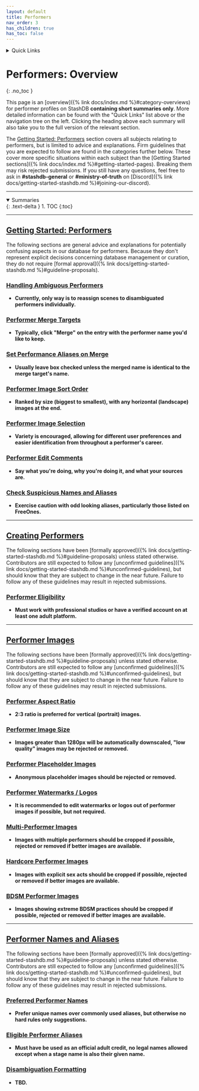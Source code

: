 ```yaml
---
layout: default
title: Performers
nav_order: 3
has_children: true
has_toc: false
---
```


<details markdown="block">
  <summary>
    Quick Links
  </summary>
  {: .text-delta }
1. [Getting Started: Performers](getting-started-performers)
2. [Creating Performers](creating-performers)
3. [Performer Images](performer-images)
4. [Performer Names and Aliases](performer-names-and-aliases)
</details>

# **Performers: Overview**
{: .no_toc }

This page is an [overview]({% link docs/index.md %}#category-overviews) for performer profiles on StashDB **containing short summaries only**. More detailed information can be found with the "Quick Links" list above or the navigation tree on the left. Clicking the heading above each summary will also take you to the full version of the relevant section.

The [Getting Started: Performers](getting-started-performers) section covers all subjects relating to performers, but is limited to advice and explanations. Firm guidelines that you are expected to follow are found in the categories further below. These cover more specific situations within each subject than the [Getting Started sections]({% link docs/index.md %}#getting-started-pages). Breaking them may risk rejected submissions. If you still have any questions, feel free to ask in **#stashdb-general** or **#ministry-of-truth** on [Discord]({% link docs/getting-started-stashdb.md %}#joining-our-discord).

***

<details open markdown="block">
  <summary>
    Summaries
  </summary>
  {: .text-delta }
1. TOC
{:toc}
</details>

***

## **[Getting Started: Performers](getting-started-performers)**
The following sections are general advice and explanations for potentially confusing aspects in our database for performers. Because they don't represent explicit decisions concerning database management or curation, they do not require [formal approval]({% link docs/getting-started-stashdb.md %}#guideline-proposals).


### [Handling Ambiguous Performers](getting-started-performers#handling-ambiguous-performers)
- **Currently, only way is to reassign scenes to disambiguated performers individually.**

### [Performer Merge Targets](getting-started-performers#performer-merge-targets)
- **Typically, click "Merge" on the entry with the performer name you'd like to keep.**

### [Set Performance Aliases on Merge](getting-started-performers#set-performance-aliases-on-merge)
- **Usually leave box checked unless the merged name is identical to the merge target's name.**

### [Performer Image Sort Order](getting-started-performers#performer-image-sort-order)
- **Ranked by size (biggest to smallest), with any horizontal (landscape) images at the end.**

### [Performer Image Selection](getting-started-performers#performer-image-selection)
- **Variety is encouraged, allowing for different user preferences and easier identification from throughout a performer's career.**

### [Performer Edit Comments](getting-started-performers#performer-edit-comments)
- **Say what you're doing, why you're doing it, and what your sources are.**

### [Check Suspicious Names and Aliases](getting-started-performers#check-suspicious-names-and-aliases)
- **Exercise caution with odd looking aliases, particularly those listed on FreeOnes.**

***

## **[Creating Performers](creating-performers)**
The following sections have been [formally approved]({% link docs/getting-started-stashdb.md %}#guideline-proposals) unless stated otherwise. Contributors are still expected to follow any [unconfirmed guidelines]({% link docs/getting-started-stashdb.md %}#unconfirmed-guidelines), but should know that they are subject to change in the near future. Failure to follow any of these guidelines may result in rejected submissions.

### [Performer Eligibility](creating-performers#performer-eligibility)
- **Must work with professional studios or have a verified account on at least one adult platform.**

***

## **[Performer Images](performer-images)**
The following sections have been [formally approved]({% link docs/getting-started-stashdb.md %}#guideline-proposals) unless stated otherwise. Contributors are still expected to follow any [unconfirmed guidelines]({% link docs/getting-started-stashdb.md %}#unconfirmed-guidelines), but should know that they are subject to change in the near future. Failure to follow any of these guidelines may result in rejected submissions.

### [Performer Aspect Ratio](performer-images#performer-aspect-ratio)
- **2:3 ratio is preferred for vertical (portrait) images.**

### [Performer Image Size](performer-images#performer-image-size)
- **Images greater than 1280px will be automatically downscaled, "low quality" images may be rejected or removed.**

### [Performer Placeholder Images](performer-images#performer-placeholder-images)
- **Anonymous placeholder images should be rejected or removed.**

### [Performer Watermarks / Logos](performer-images#performer-watermarks--logos)
- **It is recommended to edit watermarks or logos out of performer images if possible, but not required.**

### [Multi-Performer Images](performer-images#multi-performer-images)
- **Images with multiple performers should be cropped if possible, rejected or removed if better images are available.**

### [Hardcore Performer Images](performer-images#hardcore-performer-images)
- **Images with explicit sex acts should be cropped if possible, rejected or removed if better images are available.**

### [BDSM Performer Images](performer-images#bdsm-performer-images)
- **Images showing extreme BDSM practices should be cropped if possible, rejected or removed if better images are available.**

***

## **[Performer Names and Aliases](performer-names-and-aliases)**
The following sections have been [formally approved]({% link docs/getting-started-stashdb.md %}#guideline-proposals) unless stated otherwise. Contributors are still expected to follow any [unconfirmed guidelines]({% link docs/getting-started-stashdb.md %}#unconfirmed-guidelines), but should know that they are subject to change in the near future. Failure to follow any of these guidelines may result in rejected submissions.

### [Preferred Performer Names](performer-names-and-aliases#preferred-performer-names)
- **Prefer unique names over commonly used aliases, but otherwise no hard rules only suggestions.**

### [Eligible Performer Aliases](performer-names-and-aliases#eligible-performer-aliases)
- **Must have be used as an official adult credit, no legal names allowed except when a stage name is also their given name.**

### [Disambiguation Formatting](performer-names-and-aliases#disambiguation-formatting)
- **TBD.**